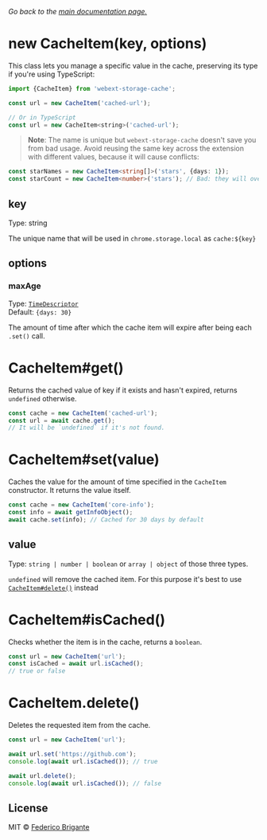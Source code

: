 _Go back to the [main documentation page.](../readme.md#api)_

# new CacheItem(key, options)

This class lets you manage a specific value in the cache, preserving its type if you're using TypeScript:

```js
import {CacheItem} from 'webext-storage-cache';

const url = new CacheItem('cached-url');

// Or in TypeScript
const url = new CacheItem<string>('cached-url');
```

> **Note**:
> The name is unique but `webext-storage-cache` doesn't save you from bad usage. Avoid reusing the same key across the extension with different values, because it will cause conflicts:

```ts
const starNames = new CacheItem<string[]>('stars', {days: 1});
const starCount = new CacheItem<number>('stars'); // Bad: they will override each other
```

## key

Type: string

The unique name that will be used in `chrome.storage.local` as `cache:${key}`

## options

### maxAge

Type: [`TimeDescriptor`](https://github.com/sindresorhus/to-milliseconds#input)<br>
Default: `{days: 30}`

The amount of time after which the cache item will expire after being each `.set()` call.

# CacheItem#get()

Returns the cached value of key if it exists and hasn't expired, returns `undefined` otherwise.

```js
const cache = new CacheItem('cached-url');
const url = await cache.get();
// It will be `undefined` if it's not found.
```

# CacheItem#set(value)

Caches the value for the amount of time specified in the `CacheItem` constructor. It returns the value itself.

```js
const cache = new CacheItem('core-info');
const info = await getInfoObject();
await cache.set(info); // Cached for 30 days by default
```

## value

Type: `string | number | boolean` or `array | object` of those three types.

`undefined` will remove the cached item. For this purpose it's best to use [`CacheItem#delete()`](#cacheitem-delete) instead

# CacheItem#isCached()

Checks whether the item is in the cache, returns a `boolean`.

```js
const url = new CacheItem('url');
const isCached = await url.isCached();
// true or false
```

# CacheItem.delete()

Deletes the requested item from the cache.

```js
const url = new CacheItem('url');

await url.set('https://github.com');
console.log(await url.isCached()); // true

await url.delete();
console.log(await url.isCached()); // false
```

## License

MIT © [Federico Brigante](https://fregante.com)
